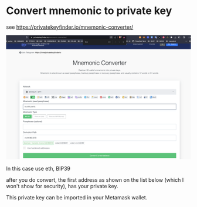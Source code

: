 # Convert mnemonic to private key

see https://privatekeyfinder.io/mnemonic-converter/

![](img/convert_mnemonic.png)

In this case use eth, BIP39

after you do convert, the first address as shown on  the list below (which I won't show for security), has your private key.

This private key can be imported in your Metamask wallet.

